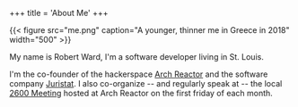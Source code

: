 +++
title = 'About Me'
+++

{{< figure src="me.png" caption="A younger, thinner me in Greece in 2018" width="500" >}}

My name is Robert Ward, I'm a software developer living in St. Louis.

I'm the co-founder of the hackerspace [Arch Reactor](https://archreactor.org/) and the software company [Juristat](https://www.juristat.com/).  I also co-organize -- and regularly speak at -- the local [2600 Meeting](https://www.meetup.com/st-louis-2600/) hosted at Arch Reactor on the first friday of each month.